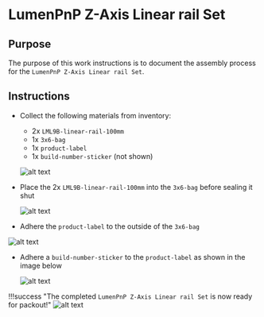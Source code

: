 # LumenPnP Z-Axis Linear rail Set

## Purpose

The purpose of this work instructions is to document the assembly process for the `LumenPnP Z-Axis Linear rail Set`.

## Instructions

- Collect the following materials from inventory:
    - 2x `LML9B-linear-rail-100mm`
    - 1x `3x6-bag`
    - 1x `product-label`
    - 1x `build-number-sticker` (not shown)

    ![alt text](img/IMG_0764.webp)

- Place the 2x `LML9B-linear-rail-100mm` into the `3x6-bag` before sealing it shut

    ![alt text](img/IMG_0765.webp)

- Adhere the `product-label` to the outside of the `3x6-bag`

![alt text](img/IMG_0766.webp)

- Adhere a `build-number-sticker` to the `product-label` as shown in the image below

    ![alt text](img/IMG_0767.webp)

!!!success "The completed `LumenPnP Z-Axis Linear rail Set` is now ready for packout!"
    ![alt text](img/IMG_0768.webp)
